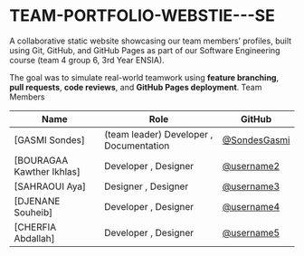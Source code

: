 # TEAM-PORTFOLIO-WEBSTIE---SE

  A collaborative static website showcasing our team members’ profiles, built using Git, GitHub, and GitHub Pages as part of our Software Engineering course (team 4 group 6, 3rd Year  ENSIA).

  The goal was to simulate real-world teamwork using **feature branching**, **pull requests**, **code reviews**, and **GitHub Pages deployment**.
 Team Members

| Name                      | Role                                    | GitHub                                         |
| --------                  | ------------------                      | ------------------------------------------     |
| [GASMI Sondes]            | (team leader) Developer , Documentation | [@SondesGasmi](https://github.com/SondesGasmi) |
| [BOURAGAA Kawther Ikhlas] |  Developer , Designer                   | [@username2](https://github.com/Kawther-Br)    |
| [SAHRAOUI Aya]            |  Designer , Designer                    | [@username3](https://github.com/SAHRAOUIaya)   |
| [DJENANE Souheib]         |  Developer , Designer                   | [@username4](https://github.com/souhaibdjenane/) |
| [CHERFIA Abdallah]        |  Developer , Designer                   | [@username5](https://github.com/AbdellahCH25) |
